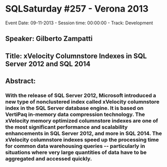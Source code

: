 # SQLSaturday #257 - Verona 2013
Event Date: 09-11-2013 - Session time: 00:00:00 - Track: Development
## Speaker: Gilberto Zampatti
## Title: xVelocity Columnstore Indexes in SQL Server 2012 and SQL 2014
## Abstract:
### With the release of SQL Server 2012, Microsoft introduced a new type of nonclustered index called xVelocity columnstore index in the SQL Server database engine. It is based on VertiPaq in-memory data compression technology. The xVelocity memory optimized columnstore indexes are one of the most significant performance and scalability enhancements in SQL Server 2012, and more in SQL 2014. The xVelocity columnstore indexes speed up the processing time for common data warehousing queries -- particularly in situations where very large quantities of data have to be aggregated and accessed quickly.
